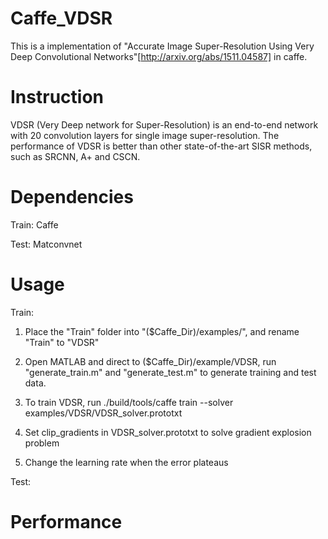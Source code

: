 # Caffe_VDSR
This is a implementation of "Accurate Image Super-Resolution Using Very Deep Convolutional Networks"[http://arxiv.org/abs/1511.04587] in caffe.

# Instruction
VDSR (Very Deep network for Super-Resolution) is an end-to-end network with 20 convolution layers for single image super-resolution. The performance of VDSR is better than other state-of-the-art SISR methods, such as SRCNN, A+ and CSCN.

# Dependencies
Train: Caffe

Test: Matconvnet

# Usage
Train:
1. Place the "Train" folder into "($Caffe_Dir)/examples/", and rename "Train" to "VDSR"

2. Open MATLAB and direct to ($Caffe_Dir)/example/VDSR, run 
"generate_train.m" and "generate_test.m" to generate training and test data.

3. To train VDSR, run
./build/tools/caffe train --solver examples/VDSR/VDSR_solver.prototxt

4. Set clip_gradients in VDSR_solver.prototxt to solve gradient explosion problem

5. Change the learning rate when the error plateaus

Test:


# Performance
